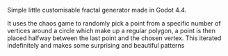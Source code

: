 Simple little customisable fractal generator made in Godot 4.4. 

It uses the chaos game to randomly pick a point from a specific number of vertices around a circle which make up a regular polygon, a point is then placed halfway between the last point and the chosen vertex. 
This iterated indefinitely and makes some surprising and beautiful patterns
